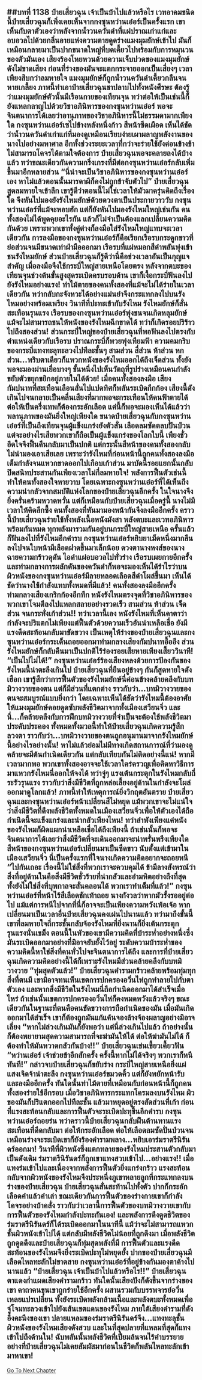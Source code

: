 ##บทที่ 1138 ป๋ายเสี่ยวฉุน เจ้าเป็นบ้าไปแล้วหรือไร
เวทอาคมชนิดนี้ป๋ายเสี่ยวฉุนก็เพิ่งเคยเห็นจากกงซุนหว่านเอ๋อร์เป็นครั้งแรก เขาเห็นกับตาตัวเองว่าหลังจากน้ำวนควันดำที่แผ่ปราณเก่าแก่และอบอวลไปด้วยกลิ่นอายแห่งความตายดูดร่างแมงมุมยักษ์เข้าไป มันก็เหมือนกลายมาเป็นปากขนาดใหญ่ที่บดเคี้ยวไปพร้อมกับการหมุนวนของตัวมันเอง
เสียงร้องโหยหวนด้วยความเจ็บปวดของแมงมุมยักษ์ดังไม่ขาดเสียง ก่อนที่ร่างของมันจะแตกกระจายออกเป็นเสี่ยงๆ เวลาเพียงสิบกว่าลมหายใจ แมงมุมยักษ์ก็ถูกน้ำวนควันดำเคี้ยวกลืนจนหายเกลี้ยง
ภาพนี้ทำเอาป๋ายเสี่ยวฉุนชาปลาบไปทั้งหนังศีรษะ ต้องรู้ว่าแมงมุมยักษ์ตัวนั้นมีเรือนกายของเทียนจุน ทว่าต่อให้เป็นเช่นนี้ก็ยังแหลกลาญไปด้วยวิชาอภินิหารของกงซุนหว่านเอ๋อร์ พอจะจินตนาการได้เลยว่าอานุภาพของวิชาอภินิหารนี้ไม่ธรรมดามากเพียงใด
กงซุนหว่านเอ๋อร์เซไปข้างหลังหนึ่งก้าว สีหน้าซีดเผือด เห็นได้ชัดว่าน้ำวนควันดำเก่าแก่ที่มองดูเหมือนเรียบง่ายเผาผลาญพลังงานของนางไปอย่างมหาศาล อีกทั้งช่วงระยะเวลาที่กว่าจะร่ายใช้ยังค่อนข้างช้า ไม่สามารถโคจรได้ตามใจต้องการ ป๋ายเสี่ยวฉุนพอจะคลายลงได้บ้างแล้ว ทว่าขณะเดียวกันความกริ่งเกรงที่มีต่อกงซุนหว่านเอ๋อร์กลับเพิ่มขึ้นมาอีกหลายส่วน
“นี่น่าจะเป็นวิชาอภินิหารของกงซุนหว่านเอ๋อร์เอง หาไม่แล้วตอนนั้นมารดาผีก็คงไม่ถูกข้าจับตัวไป” ป๋ายเสี่ยวฉุนสูดลมหายใจเข้าลึก เขารู้ดีว่าตอนนี้ไม่ใช่เวลาให้มัวมาครุ่นคิดถึงเรื่องใด จึงหันไปมองยังรังไหมยักษ์ด้วยดวงตาเป็นประกายวาววับ
กงซุนหว่านเอ๋อร์ที่แม้จะหอบฮัก แต่ก็ยังหันไปมองรังไหมใหญ่เช่นกัน คนทั้งสองไม่ได้พูดคุยอะไรกัน แล้วก็ไม่จำเป็นต้องแลกเปลี่ยนความคิดกันด้วย เพราะพวกเขาทั้งคู่ต่างก็ลงมือใส่รังไหมใหญ่แทบจะเวลาเดียวกัน
การลงมือของกงซุนหว่านเอ๋อร์ก็คือเรียกเรือรบกระดูกขาวที่ย่อส่วนจนมีขนาดเท่าฝ่ามือออกมา เรือรบที่แผ่หมอกสีดำพลันพุ่งเข้าชนรังไหมยักษ์ ส่วนป๋ายเสี่ยวฉุนก็รู้ดีว่านี่คือช่วงเวลาอันเป็นกุญแจสำคัญ เมื่อลงมือจึงใช้กระบี่ใหญ่สายเหนือโดยตรง หลังจากตบะของเทียนจุนช่วงต้นขั้นสูงสุดระเบิดครบรอบด้าน เขาก็เงื้อกระบี่ฟันลงไปยังรังไหมอย่างแรง!
ท่าไม้ตายของคนทั้งสองที่แม้จะไม่ได้ร่ายในเวลาเดียวกัน ทว่ากลับกะจังหวะได้อย่างแม่นยำจึงกระแทกลงไปบนรังไหมอย่างพร้อมเพรียง วินาทีที่ปะทะเข้ากับรังไหม รังไหมยักษ์ก็สั่นสะเทือนรุนแรง เรือรบของกงซุนหว่านเอ๋อร์พุ่งชนจนเกิดหลุมยักษ์ แม้จะไม่สามารถชนให้หนังของรังไหมฉีกขาดได้ ทว่าก็เกิดรอยปริร้าวไปถึงสองส่วน!
ส่วนกระบี่ใหญ่ของป๋ายเสี่ยวฉุนที่พอฟันลงไปตรงกับตำแหน่งเดียวกับเรือรบ ปราณกระบี่ก็พวยพุ่งเทียมฟ้า ความคมกริบของกระบี่แทงทะลุทะลวงไปทีละชั้นๆ สามส่วน สี่ส่วน ห้าส่วน หกส่วน...พริบตาเดียวก็แหวกหนังของรังไหมออกได้ถึงเจ็ดส่วน ทั้งยังพอจะมองผ่านเยื่อบางๆ ชั้นหนึ่งไปเห็นวัตถุที่รูปร่างเหมือนคนกำลังขยับตัวขยุกขยิกอยู่ภายในได้ด้วย!
เมื่อคนทั้งสองลงมือ เสียงกัมปนาทที่สะเทือนเลือนลั่นไปแปดทิศก็พลันระเบิดกึกก้อง
เสียงนี้ดังเกินไปจนกลายเป็นคลื่นเสียงที่มากพอจะกระเทือนให้คนฟ้าตายได้ ต่อให้เป็นครึ่งเทพก็ต้องกระอักเลือด แค่นี้ก็พอจะมองเห็นได้แล้วว่าพลานุภาพของมันยิ่งใหญ่เพียงใด ขนาดป๋ายเสี่ยวฉุนกับกงซุนหว่านเอ๋อร์ที่เป็นถึงเทียนจุนผู้แข็งแกร่งยังตัวสั่น เลือดลมซัดตลบปั่นป่วน แต่จะอย่างไรเสียพวกเขาก็ถือเป็นผู้แข็งแกร่งของโลกใบนี้ เพียงชั่วอึดใจจึงฟื้นคืนกลับมาเป็นปกติ แต่กระนั้นสีหน้าของคนทั้งสองกลับไม่น่ามองเอาเสียเลย
เพราะว่ารังไหมที่ก่อนหน้านี้ถูกคนทั้งสองลงมือเต็มกำลังจนแหวกขาดออกไปเกือบเก้าส่วน มาบัดนี้รอยแยกนั้นกลับปิดสนิทประสานกันเพียงเวลาไม่กี่ลมหายใจ!
พลังการฟื้นตัวเช่นนี้ทำให้คนทั้งสองใจหายวาบ โดยเฉพาะกงซุนหว่านเอ๋อร์ที่ได้เห็นถึงความน่ากลัวจากสมบัติแห่งโลกของป๋ายเสี่ยวฉุนอีกครั้ง ในใจนางจึงยิ่งครั่นคร้ามหวาดหวั่น แต่ก็เหมือนกับป๋ายเสี่ยวฉุนเมื่อครู่นี้ นางไม่มีเวลาให้คิดลึกซึ้ง คนทั้งสองที่หันมามองหน้ากันจึงลงมืออีกครั้ง คราวนี้ป๋ายเสี่ยวฉุนร่ายใช้ทั้งพลังเนื้อหนังมังสา พลังตบะและเวทอภินิหารพร้อมกันหมด ทุกพลังมารวมกันอยู่บนกระบี่ใหญ่สายเหนือ ครั้นแล้วก็ฟันลงไปที่รังไหมอีกคำรบ
กงซุนหว่านเอ๋อร์หยิบยาเม็ดหนึ่งมากลืนลงไปจนใบหน้ามีเลือดฝาดขึ้นมาเล็กน้อย ดวงตานางหงส์ของนางฉายความกร้าวดุดัน ไอดำแผ่อบอวลไปทั่วร่าง เรือรบเผยกายอีกครั้ง และท่ามกลางการผลักดันของควันดำก็พอจะมองเห็นได้รำไรว่าบนผิวหนังของกงซุนหว่านเอ๋อร์มีลายหลอดเลือดสีดำโผล่ขึ้นมา เห็นได้ชัดว่านางใช้กำลังแทบทั้งหมดที่มีแล้ว!
คนทั้งสองลงมืออีกครั้ง ท่ามกลางเสียงเกริกก้องอึกทึก หนังรังไหมตรงจุดที่วิชาอภินิหารของพวกเขาโจมตีลงไปแหลกสลายอย่างรวดเร็ว สามส่วน ห้าส่วน เจ็ดส่วน จนกระทั่งเก้าส่วน!!
ทว่าเวลานี้เอง หนังรังไหมที่เห็นคาตาว่ากำลังจะปริแตกไม่เพียงแต่ฟื้นตัวด้วยความเร็วอันน่าเหลือเชื่อ ยังมีแรงดีดสะท้อนกลับมาขัดขวาง เป็นเหตุให้ร่างของป๋ายเสี่ยวฉุนและกงซุนหว่านเอ๋อร์กระเด็นถอยออกมาท่ามกลางเสียงกัมปนาทอื้ออึง ส่วนรังไหมยักษ์ก็กลับคืนมาเป็นปกติไร้ร่องรอยเสียหายเพียงเสี้ยววินาที!
“เป็นไปไม่ได้!” กงซุนหว่านเอ๋อร์ร้องเสียงหลงด้วยการป้องกันของรังไหมนี้น่าตะลึงเกินไป ป๋ายเสี่ยวฉุนที่ยืนอยู่ข้างๆ กันก็สูดหายใจดังเฮือก เขารู้สึกว่าการฟื้นตัวของรังไหมยักษ์นี่ค่อนข้างคล้ายคลึงกับบทมิวางวายของตน แต่ก็มีส่วนที่แตกต่าง ราวกับว่า...บทมิวางวายของตนจะสมบูรณ์แบบยิ่งกว่า
โดยเฉพาะเห็นได้ชัดว่ารังไหมนี้ต้องอาศัยให้แมงมุมยักษ์คอยดูดซับพลังชีวิตมาจากทั้งเมืองเสวียนจิ่ว และนี่...ก็คล้ายคลึงกับการฝึกบทมิวางวายที่จำเป็นจะต้องใช้พลังชีวิตมาประคับประคอง
ทั้งหมดทั้งมวลนี้ทำให้ป๋ายเสี่ยวฉุนเกิดความรู้สึกลวงตา ราวกับว่า...บทมิวางวายของตนถูกอนุมานมาจากรังไหมยักษ์นี้อย่างไรอย่างนั้น!
หาไม่แล้วย่อมไม่มีทางเกิดสถานการณ์ที่ว่ามองดูคล้ายจะมีต้นกำเนิดเดียวกัน แต่กลับเทียบกันไม่ติดอย่างนี้แน่!
หากมีเวลามากพอ พวกเขาทั้งสองอาจจะใช้เวลาใคร่ครวญเพื่อคิดหาวิธีการมาแหวกรังไหมนี่ออกให้จงได้ ทว่าจู่ๆ แรงเต้นกระตุกในรังไหมกลับถี่ระรัวรุนแรง ราวกับว่าสิ่งมีชีวิตที่ถูกหล่อเลี้ยงอยู่ด้านในกำลังจะโผล่ออกมาดูโลกแล้ว!
ภาพนี้ทำให้เหตุการณ์ยิ่งวิกฤตอันตราย ป๋ายเสี่ยวฉุนและกงซุนหว่านเอ๋อร์หน้าเปลี่ยนสีไม่หยุด แม้พวกเขาจะไม่แน่ใจว่าสิ่งมีชีวิตที่ดึงพลังชีวิตทั้งหมดในเมืองเสวียนจิ่วเพื่อให้ตัวเองได้ถือกำเนิดนี้จะแข็งแกร่งและน่ากลัวเพียงไหน!
ทว่าลำพังเพียงแค่หนังของรังไหมก็ผิดแผกน่าเหลือเชื่อได้ถึงเพียงนี้ ถ้าเช่นนั้นก็พอจะจินตนาการได้เลยว่าสิ่งมีชีวิตที่จะเดินออกมาจะน่าพรั่นพรึงเพียงใด
สีหน้าของกงซุนหว่านเอ๋อร์เปลี่ยนมาเป็นซีดขาว นับตั้งแต่เข้ามาในเมืองเสวียนจิ่ว นี่เป็นครั้งแรกที่ใจนางเกิดความคิดอยากจะถอยหนี
“ไปกันเถอะ เรื่องนี้ไม่ใช่สิ่งที่พวกเราจะควบคุมได้ ข้ามีลางสังหรณ์ว่าสิ่งที่อยู่ด้านในคือสิ่งมีชีวิตชั่วร้ายที่น่ากลัวและอำมหิตอย่างถึงที่สุด ทั้งยังไม่ใช่สิ่งที่บุพกาลจะสั่นคลอนได้ พวกเราทำเต็มที่แล้ว!” กงซุนหว่านเอ๋อร์ที่หน้าไร้สีเลือดชักเท้าถอย นางกังวลว่าหากมัวรั้งรออยู่ต่อไป แม้แต่การหนีไปจากที่นี่ก็อาจจะเป็นเพียงความหวังเพ้อเจ้อ
หากเปลี่ยนมาเป็นเวลาอื่นป๋ายเสี่ยวฉุนคงเผ่นไปนานแล้ว ทว่ามาถึงขั้นนี้ เขาที่ลมหายใจถี่กระชั้นกลับจ้องรังไหมที่ยิ่งนานก็ยิ่งเต้นกระตุกรุนแรงนั่นเขม็ง
ตอนนี้ในหัวของเขามีความคิดที่บ้าระห่ำอย่างหนึ่งซึ่งมันระเบิดออกมาอย่างที่มิอาจยับยั้งไว้อยู่ ระดับความบ้าระห่ำของความคิดนี้หาใช่สิ่งที่คนทั่วไปจะจินตนาการได้ถึง และการที่ป๋ายเสี่ยวฉุนเกิดความคิดอย่างนี้ได้ก็เพราะรังไหมมีส่วนคล้ายคลึงกับบทมิวางวาย
“ทุ่มสุดตัวแล้ว!” ป๋ายเสี่ยวฉุนคำรามกร้าวคล้ายพร้อมทุ่มทุกสิ่งที่ตนมี เขามิอาจทนเห็นเขตการปกครองอวิ๋นไห่ถูกทำลายไปกับตาตัวเอง และหากสิ่งมีชีวิตในรังไหมนี่ถือกำเนิดออกมาได้สำเร็จเมื่อไหร่ ถ้าเช่นนั้นเขตการปกครองอวิ๋นไห่ก็คงหมดหวังแล้วจริงๆ
ขณะเดียวกันในฐานะที่ตนคือคนขัดขวางการถือกำเนิดของมัน เมื่อมันเกิดออกมาได้สำเร็จ เขาก็ต้องถูกมันแก้แค้นจองล้างจ้องผลาญอย่างมิอาจเลี่ยง
“หากไม่ล่วงเกินมันก็ยังพอว่า แต่นี่ล่วงเกินไปแล้ว ถ้าอย่างนั้นก็ต้องพยายามสุดความสามารถที่จะฆ่ามันให้ได้ ต่อให้ฆ่ามันไม่ได้ ก็ต้องทำให้มันหวาดกลัวกันบ้าง!!” ป๋ายเสี่ยวฉุนเข่นเขี้ยวเคี้ยวฟัน
“หว่านเอ๋อร์ เจ้าช่วยข้าอีกสักครั้ง ครั้งนี้หากไม่ได้จริงๆ พวกเราก็หนีทันที!” กล่าวจบป๋ายเสี่ยวฉุนก็ขยับร่าง กระบี่ใหญ่สายเหนือยิ่งแผ่แสงเจิดจ้าน่าตะลึง กงซุนหว่านเอ๋อร์ขมวดคิ้ว แต่ก็ยังพยักหน้ารับและลงมืออีกครั้ง
ทันใดนั้นท่าไม้ตายที่เหมือนกับก่อนหน้านี้ก็ถูกคนทั้งสองร่ายใช้อีกรอบ เมื่อวิชาอภินิหารกระแทกโครมลงบนรังไหม ผิวของมันก็ปริแตกออกไปทีละชั้น แล้วมาหยุดอยู่ตรงสัดส่วนที่เก้า ก่อนที่แรงสะท้อนกลับและการฟื้นตัวจะระเบิดปะทุขึ้นอีกคำรบ
กงซุนหว่านเอ๋อร์ถอยร่น ทว่าคราวนี้ป๋ายเสี่ยวฉุนกลับฝืนต้านทานแรงสะเทือนที่ดีดกลับมา ต่อให้กระอักเลือด ต่อให้เลือดลมซัดปั่นป่วนจนเหมือนร่างจะระเบิดเขาก็ยังร้องคำรามพลาง...หยิบเอาร่มราตรีนิรันดร์ออกมา!
วินาทีที่ผิวหนังซึ่งแตกทลายของรังไหมประสานตัวกลับมาเป็นดังเดิม ร่มราตรีนิรันดร์ก็ถูกเขาแทงสวบเข้าไป...อย่างแรง!!
เมื่อแทงร่มเข้าไปและเนื่องจากพลังการฟื้นตัวยิ่งแกร่งกร้าว แรงสะท้อนกลับจากผิวหนังของรังไหมจึงประหนึ่งภูเขาหลายลูกที่กระแทกลงบนร่างของป๋ายเสี่ยวฉุน ป๋ายเสี่ยวฉุนสั่นสะท้านไปทั้งตัว ปากก็กระอักเลือดคำแล้วคำเล่า ขณะเดียวกันการฟื้นตัวของร่างกายเขาก็กำลังโคจรอย่างบ้าคลั่ง ราวกับว่าเวลานี้การฟื้นตัวของบทมิวางวายเขากับการฟื้นตัวของรังไหมกำลังปะทะกันเอง!
และพลังการดึงดูดชีวิตของร่มราตรีนิรันดร์ก็ได้ระเบิดออกมาในนาทีนี้ แม้ว่าจะไม่สามารถแหวกชั้นผิวหนังเข้าไปได้ แต่กลับมีพลังชีวิตไม่น้อยที่ถูกดึงมา เมื่อพลังชีวิตถูกดูดดึงและป๋ายเสี่ยวฉุนก็ทุ่มสุดพลังที่มี การฟื้นตัวและแรงดีดสะท้อนของรังไหมจึงยิ่งระเบิดปะทุไม่หยุดยั้ง
ปากของป๋ายเสี่ยวฉุนมีเลือดไหลทะลักไม่ขาดสาย กงซุนหว่านเอ๋อร์ที่อยู่ข้างกันมองตาค้างไปนานแล้ว
“ป๋ายเสี่ยวฉุน เจ้าเป็นบ้าไปแล้วหรือไร!!”
ป๋ายเสี่ยวฉุนตาแดงก่ำแผดเสียงคำรามกร้าว ทันใดนั้นเสียงปังก็ดังขึ้นจากร่างของเขา คาถาคนขุนเขาถูกร่ายใช้อีกครั้ง ผสานรวมกับบรรพจารย์อวิ๋นเหลยแปรเปลี่ยน ทั้งยังระเบิดพลังกล้ามเนื้อและพลังตบะทั้งหมดเพื่อจู่โจมทะลวงเข้าไปยังเส้นเขตแดนของรังไหม ภายใต้เสียงคำรามที่ดังอึงคะนึงของเขา ปลายแหลมของร่มราตรีนิรันดร์จึง...แทงทะลุชั้นผิวหนังของรังไหมเสียงดังสวบ และในที่สุดปลายที่แหลมที่สุดก็แทงเข้าไปถึงด้านใน!
ฉับพลันนั้นพลังชีวิตที่เปี่ยมล้นจนไร้คำบรรยายอย่างที่ป๋ายเสี่ยวฉุนไม่เคยสัมผัสมาก่อนในชีวิตก็พลันไหลทะลักเข้ามาหาเขา!
------


[Go To Next Chapter]( ./111.md)